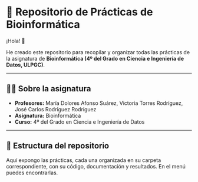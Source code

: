 # 🧬 Repositorio de Prácticas de Bioinformática  

¡Hola! 👋  

He creado este repositorio para recopilar y organizar todas las prácticas de la asignatura de **Bioinformática (4º del Grado en Ciencia e Ingeniería de Datos, ULPGC)**.  

---

## 👩‍🏫 Sobre la asignatura  
- **Profesores:** María Dolores Afonso Suárez, Victoria Torres Rodríguez, José Carlos Rodríguez Rodríguez
- **Asignatura:** Bioinformática  
- **Curso:** 4º del Grado en Ciencia e Ingeniería de Datos  

---

## 📂 Estructura del repositorio  
Aquí expongo las prácticas, cada una organizada en su carpeta correspondiente, con su código, documentación y resultados.
En el menú puedes encontrarlas.